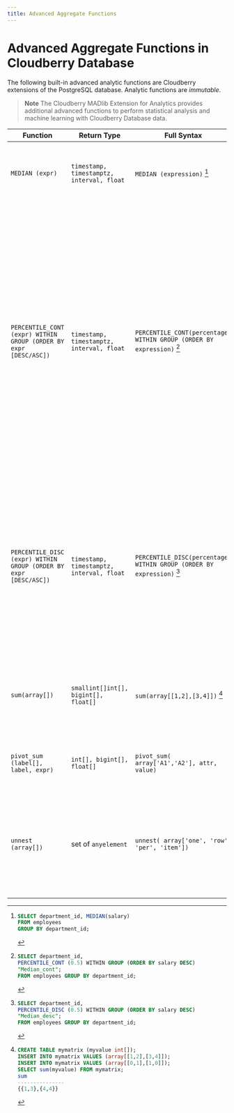 ```yaml
---
title: Advanced Aggregate Functions
---
```


# Advanced Aggregate Functions in Cloudberry Database

The following built-in advanced analytic functions are Cloudberry extensions of the PostgreSQL database. Analytic functions are *immutable*.

> **Note** The Cloudberry MADlib Extension for Analytics provides additional advanced functions to perform statistical analysis and machine learning with Cloudberry Database data.

| Function | Return Type | Full Syntax | Description |
|----------|-------------|-------------|-------------|
| `MEDIAN (expr)` | `timestamp, timestamptz, interval, float` | `MEDIAN (expression)` [^1] | Can take a two-dimensional array as input. Treats such arrays as matrices. |
| `PERCENTILE_CONT (expr) WITHIN GROUP (ORDER BY expr [DESC/ASC])` | `timestamp, timestamptz, interval, float` | `PERCENTILE_CONT(percentage) WITHIN GROUP (ORDER BY expression)` [^2] | Performs an inverse distribution function that assumes a continuous distribution model. It takes a percentile value and a sort specification and returns the same datatype as the numeric datatype of the argument. This returned value is a computed result after performing linear interpolation. Null are ignored in this calculation. |
| `PERCENTILE_DISC (expr) WITHIN GROUP (ORDER BY expr [DESC/ASC])` | `timestamp, timestamptz, interval, float` | `PERCENTILE_DISC(percentage) WITHIN GROUP (ORDER BY expression)` [^3] | Performs an inverse distribution function that assumes a discrete distribution model. It takes a percentile value and a sort specification. This returned value is an element from the set. Null are ignored in this calculation. |
| `sum(array[])` | `smallint[]int[], bigint[], float[]` | `sum(array[[1,2],[3,4]])` [^4] | Performs matrix summation. Can take as input a two-dimensional array that is treated as a matrix. |
| `pivot_sum (label[], label, expr)` | `int[], bigint[], float[]` | `pivot_sum( array['A1','A2'], attr, value)` | A pivot aggregation using sum to resolve duplicate entries. |
| `unnest (array[])` | set of `anyelement` | `unnest( array['one', 'row', 'per', 'item'])` | Transforms a one-dimensional array into rows. Returns a set of `anyelement`, a polymorphic [pseudotype in PostgreSQL](https://www.postgresql.org/docs/12/datatype-pseudo.html). |

[^1]:

    ```sql
    SELECT department_id, MEDIAN(salary) 
    FROM employees 
    GROUP BY department_id;
    ```

[^2]:

    ```sql
    SELECT department_id,
    PERCENTILE_CONT (0.5) WITHIN GROUP (ORDER BY salary DESC)
    "Median_cont"; 
    FROM employees GROUP BY department_id;
    ```

[^3]:

    ```sql
    SELECT department_id, 
    PERCENTILE_DISC (0.5) WITHIN GROUP (ORDER BY salary DESC)
    "Median_desc"; 
    FROM employees GROUP BY department_id;
    ```

[^4]:

    ```sql
    CREATE TABLE mymatrix (myvalue int[]);
    INSERT INTO mymatrix VALUES (array[[1,2],[3,4]]);
    INSERT INTO mymatrix VALUES (array[[0,1],[1,0]]);
    SELECT sum(myvalue) FROM mymatrix;
    sum 
    ---------------
    {{1,3},{4,4}}
    ```
